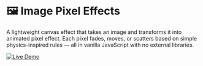 # 🖼️ Image Pixel Effects

A lightweight canvas effect that takes an image and transforms it into animated pixel effect. Each pixel fades, moves, or scatters based on simple physics-inspired rules — all in vanilla JavaScript with no external libraries. 

[![Live Demo](https://img.shields.io/badge/Live-Demo-green?style=for-the-badge)](https://bulbasaur854.github.io/pixel-effects/)


